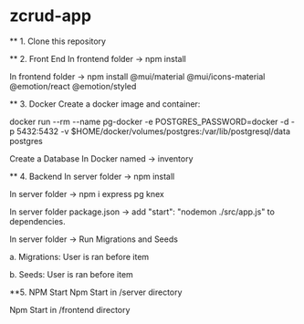# zcrud-app

** 1. Clone this repository

** 2. Front End
In frontend folder -> npm install

In frontend folder -> npm install @mui/material @mui/icons-material @emotion/react @emotion/styled

** 3. Docker
Create a docker image and container:

docker run --rm --name pg-docker -e POSTGRES_PASSWORD=docker -d -p 5432:5432 \-v $HOME/docker/volumes/postgres:/var/lib/postgresql/data postgres

Create a Database In Docker named -> inventory

** 4. Backend
In server folder -> npm install

In server folder -> npm i express pg knex

In server folder package.json -> add "start": "nodemon ./src/app.js" to dependencies.

In server folder -> Run Migrations and Seeds

a. Migrations: User is ran before item

b. Seeds: User is ran before item

**5. NPM Start
Npm Start in /server directory

Npm Start in /frontend directory
